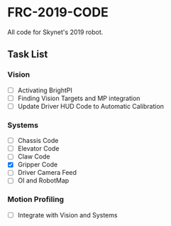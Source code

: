 # FRC-2019-CODE
All code for Skynet's 2019 robot.
## Task List
### Vision
- [ ] Activating BrightPI
- [ ] Finding Vision Targets and MP integration 
- [ ] Update Driver HUD Code to Automatic Calibration
### Systems
- [ ] Chassis Code
- [ ] Elevator Code
- [ ] Claw Code
- [x] Gripper Code
- [ ] Driver Camera Feed
- [ ] OI and RobotMap 
### Motion Profiling
- [ ] Integrate with Vision and Systems